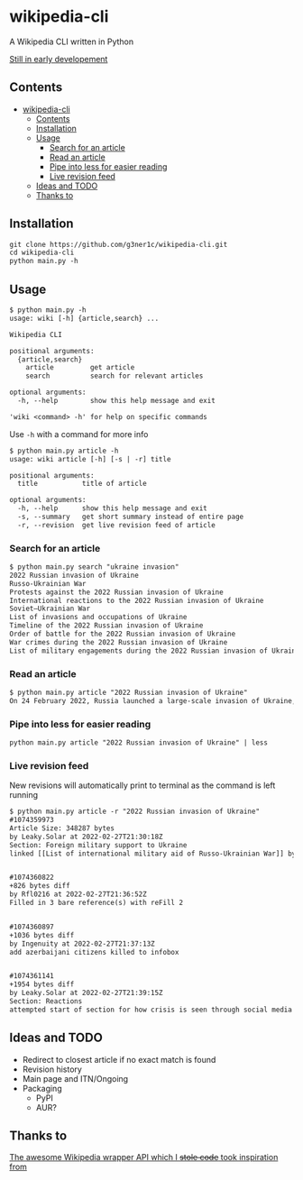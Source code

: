 # wikipedia-cli

A Wikipedia CLI written in Python

[Still in early developement](#ideas-and-todo)

## Contents

- [wikipedia-cli](#wikipedia-cli)
  - [Contents](#contents)
  - [Installation](#installation)
  - [Usage](#usage)
    - [Search for an article](#search-for-an-article)
    - [Read an article](#read-an-article)
    - [Pipe into less for easier reading](#pipe-into-less-for-easier-reading)
    - [Live revision feed](#live-revision-feed)
  - [Ideas and TODO](#ideas-and-todo)
  - [Thanks to](#thanks-to)

## Installation

```txt
git clone https://github.com/g3ner1c/wikipedia-cli.git
cd wikipedia-cli
python main.py -h
```

## Usage

```txt
$ python main.py -h
usage: wiki [-h] {article,search} ...

Wikipedia CLI

positional arguments:
  {article,search}
    article         get article
    search          search for relevant articles

optional arguments:
  -h, --help        show this help message and exit

'wiki <command> -h' for help on specific commands
```

Use `-h` with a command for more info

```txt
$ python main.py article -h
usage: wiki article [-h] [-s | -r] title

positional arguments:
  title           title of article

optional arguments:
  -h, --help      show this help message and exit
  -s, --summary   get short summary instead of entire page
  -r, --revision  get live revision feed of article
```

### Search for an article

```txt
$ python main.py search "ukraine invasion"
2022 Russian invasion of Ukraine
Russo-Ukrainian War
Protests against the 2022 Russian invasion of Ukraine
International reactions to the 2022 Russian invasion of Ukraine
Soviet–Ukrainian War
List of invasions and occupations of Ukraine
Timeline of the 2022 Russian invasion of Ukraine
Order of battle for the 2022 Russian invasion of Ukraine
War crimes during the 2022 Russian invasion of Ukraine
List of military engagements during the 2022 Russian invasion of Ukraine
```

### Read an article

```txt
$ python main.py article "2022 Russian invasion of Ukraine"
On 24 February 2022, Russia launched a large-scale invasion of Ukraine, its neighbour to the southwest, marking a dramatic escalation of the Russo-Ukrainian War that began in 2014. It is the largest conventional warfare operation in Europe since World War II.The invasion was preceded by a Russian military build-up that started in early...
```

### Pipe into less for easier reading

```txt
python main.py article "2022 Russian invasion of Ukraine" | less
```

### Live revision feed

New revisions will automatically print to terminal as the command is left running

```txt
$ python main.py article -r "2022 Russian invasion of Ukraine"
#1074359973
Article Size: 348287 bytes
by Leaky.Solar at 2022-02-27T21:30:18Z
Section: Foreign military support to Ukraine
linked [[List of international military aid of Russo-Ukrainian War]] by see also template


#1074360822
+826 bytes diff
by Rfl0216 at 2022-02-27T21:36:52Z
Filled in 3 bare reference(s) with reFill 2


#1074360897
+1036 bytes diff
by Ingenuity at 2022-02-27T21:37:13Z
add azerbaijani citizens killed to infobox


#1074361141
+1954 bytes diff
by Leaky.Solar at 2022-02-27T21:39:15Z
Section: Reactions
attempted start of section for how crisis is seen through social media
```

## Ideas and TODO

- Redirect to closest article if no exact match is found
- Revision history
- Main page and ITN/Ongoing
- Packaging
  - PyPI
  - AUR?

## Thanks to

[The awesome Wikipedia wrapper API which I ~~stole code~~ took inspiration from](https://github.com/goldsmith/Wikipedia)
